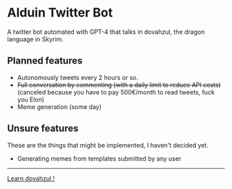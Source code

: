 # Alduin Twitter Bot

A twitter bot automated with GPT-4 that talks in dovahzul, the dragon language in Skyrim.

## Planned features
 - Autonomously tweets every 2 hours or so.
 - ~~Full conversation by commenting (with a daily limit to reduce API costs)~~ (canceled because you have to pay 500€/month to read tweets, fuck you Elon)
 - Meme generation (some day)

## Unsure features
These are the things that might be implemented, I haven't decided yet.

 - Generating memes from templates submitted by any user

 ----------
[Learn dovahzul !](https://www.thuum.org/learn/)
